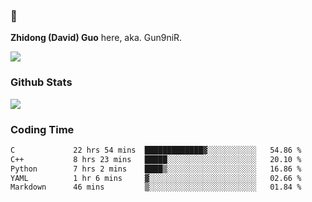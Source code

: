 ### 👋 

**Zhidong (David) Guo** here, aka. Gun9niR.

![](https://komarev.com/ghpvc/?username=Gun9niR&label=Total+Views)

### Github Stats

<img src="https://github-readme-stats.vercel.app/api?username=Gun9niR&count_private=true&show_icons=true&theme=vue-dark&hide_title=true">

### Coding Time

<!--START_SECTION:waka-->

```txt
C             22 hrs 54 mins  █████████████▓░░░░░░░░░░░   54.86 %
C++           8 hrs 23 mins   █████░░░░░░░░░░░░░░░░░░░░   20.10 %
Python        7 hrs 2 mins    ████▒░░░░░░░░░░░░░░░░░░░░   16.86 %
YAML          1 hr 6 mins     ▓░░░░░░░░░░░░░░░░░░░░░░░░   02.66 %
Markdown      46 mins         ▒░░░░░░░░░░░░░░░░░░░░░░░░   01.84 %
```

<!--END_SECTION:waka-->

